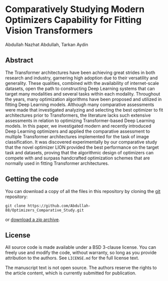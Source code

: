 # Comparatively Studying Modern Optimizers Capability for Fitting Vision Transformers

Abdullah Nazhat Abdullah, 
Tarkan Aydin

## Abstract
The Transformer architectures have been achieving great strides in both research and industry, garnering high adoption due to
their versatility and generality. These qualities, combined with the availability of internet-scale datasets, open the path to constructing Deep
Learning systems that can target many modalities and several tasks within each modality. Throughout the years, many optimization algorithms have been proposed and utilized in fitting Deep Learning models. Although many comparative assessments were made that investigated
analyzing and selecting the best optimizer to fit architectures prior to Transformers, the literature lacks such extensive assessments in relation
to optimizing Transformer-based Deep Learning models. In this paper, we investigated modern and recently introduced Deep Learning optimizers and applied the comparative assessment to multiple Transformer architectures implemented for the task of image classification. It was
discovered experimentally by our comparative study that the novel optimizer LION provided the best performance on the target task and datasets, proving that the algorithmic design of optimizers can compete with and surpass handcrafted optimization schemes that are normally used in fitting Transformer architectures.

## Getting the code

You can download a copy of all the files in this repository by cloning the
[git](https://git-scm.com/) repository:

    git clone https://github.com/Abdullah-88/Optimizers_Comparative_Study.git

or [download a zip archive](https://github.com/Abdullah-88/Optimizers_Comparative_Study/archive/master.zip).


## License

All source code is made available under a BSD 3-clause license. You can freely
use and modify the code, without warranty, so long as you provide attribution
to the authors. See `LICENSE.md` for the full license text.

The manuscript text is not open source. The authors reserve the rights to the
article content, which is currently submitted for publication.
